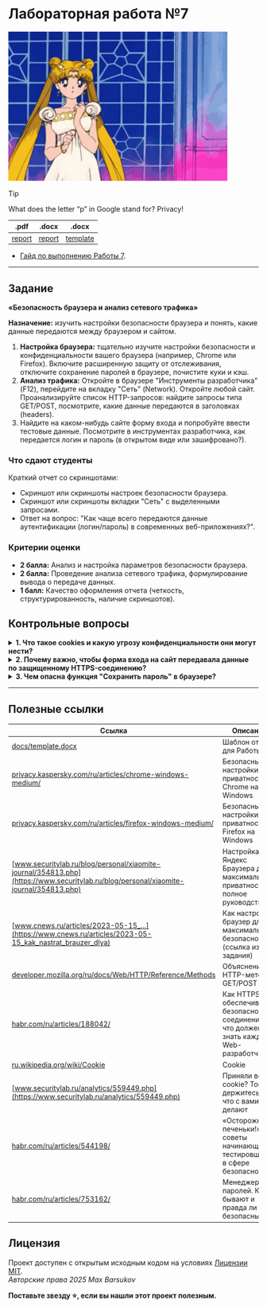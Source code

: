 # Лабораторная работа №7

<img alt="sailor-moon-prince-endymion" src="https://github.com/maxbarsukov/itmo/blob/master/.docs/sailor-moon-prince-endymion.gif" height="300">

> [!TIP]
> What does the letter “p” in Google stand for? Privacy!

|.pdf|.docx|.docx|
|-|-|-|
| [report](./docs/report.pdf) | [report](./docs/report.docx) | [template](./docs/template.docx) |

- [Гайд по выполнению Работы 7](./guide/README.md).

---

## Задание

**«Безопасность браузера и анализ сетевого трафика»**

**Назначение:** изучить настройки безопасности браузера и понять, какие данные передаются между браузером и сайтом.

1. **Настройка браузера:** тщательно изучите настройки безопасности и конфиденциальности вашего браузера (например, Chrome или Firefox). Включите расширенную защиту от отслеживания, отключите сохранение паролей в браузере, почистите куки и кэш.
2. **Анализ трафика:** Откройте в браузере "Инструменты разработчика" (F12), перейдите на вкладку "Сеть" (Network). Откройте любой сайт. Проанализируйте список HTTP-запросов: найдите запросы типа GET/POST, посмотрите, какие данные передаются в заголовках (headers).
3. Найдите на каком-нибудь сайте форму входа и попробуйте ввести тестовые данные. Посмотрите в инструментах разработчика, как передается логин и пароль (в открытом виде или зашифровано?).

### Что сдают студенты

Краткий отчет со скриншотами:

- Скриншот или скриншоты настроек безопасности браузера.
- Скриншот или скриншоты вкладки "Сеть" с выделенными запросами.
- Ответ на вопрос: "Как чаще всего передаются данные аутентификации (логин/пароль) в современных веб-приложениях?".

### Критерии оценки

- **2 балла:** Анализ и настройка параметров безопасности браузера.
- **2 балла:** Проведение анализа сетевого трафика, формулирование вывода о передаче данных.
- **1 балл:** Качество оформления отчета (четкость, структурированность, наличие скриншотов).

## Контрольные вопросы

<details>
  <summary><b>1. Что такое cookies и какую угрозу конфиденциальности они могут нести?</b></summary>

  <br>

  **Cookies (куки)** — это небольшие текстовые файлы, которые создаются веб-сервером и сохраняются на устройстве пользователя через браузер. Их основное назначение — сохранение состояния и информации между клиентом и сервером.

**Прямые угрозы конфиденциальности, которые несут cookies:**

1. **Создание цифрового профиля пользователя (Трекинг).** Это главная угроза. **Сторонние куки (third-party cookies)**, размещаемые рекламными сетями, аналитическими сервисами и социальными плагинами (например, кнопки "Like" от Facebook), отслеживают ваши переходы между множеством сайтов. Собранные данные (история посещений, поисковые запросы, интересы) используются для построения детального профиля без явного согласия пользователя, что является вторжением в приватность.
2. **Кража сессии.** Сессионные куки используются для идентификации пользователя, который уже авторизовался на сайте. Если злоумышленник перехватит такую куку (например, через атаку "человек посередине" в публичной Wi-Fi сети или с помощью вредоносного скрипта), он сможет подменить ею свою собственную и получить полный доступ к учетной записи жертвы. Это называется **"угон сессии" (session hijacking)**.
3. **Уязвимость к атакам.** Куки могут быть целью кибератак:
    - **XSS (Межсайтовый скриптинг):** Если сайт уязвим, злоумышленник может внедрить вредоносный скрипт, который украдет значения кук и передаст их на свой сервер.
    - **CSRF (Межсайтовая подделка запроса):** Используя сохраненные в браузере куки аутентификации, злоумышленник может заставить браузер пользователя выполнить на целевом сайте нежелательное действие (например, перевод денег, смену пароля) без ведома пользователя.

**Вывод:** Несмотря на свою полезность для функциональности сайтов, куки являются основным инструментом слежки в интернете и могут быть использованы для несанкционированного доступа к учетным записям.

</details>
<details>
  <summary><b>2. Почему важно, чтобы форма входа на сайт передавала данные по защищенному HTTPS-соединению?</b></summary>

  <br>

  Использование **HTTPS** для формы входа критически важно, так как этот протокол обеспечивает **конфиденциальность** и **целостность** передаваемых данных. Без него аутентификационные данные пользователя подвергаются следующим рискам:

1. **Перехват логина и пароля в открытом виде.** Протокол HTTP передает все данные, включая логины и пароли, в виде обычного текста (plain text). Любой злоумышленник, находящийся в той же сети (например, в публичном Wi-Fi кафе или отеле), с помощью простых и доступных инструментов для анализа трафика (например, Wireshark) может легко перехватить и прочитать эти данные.
2. **Кража сессионных cookie.** После успешного входа сервер обычно выдает браузеру сессионную куки. Если весь сайт работает по HTTP, эта cookie также передается в открытом виде. Перехватив ее, злоумышленник может получить доступ к учетной записи пользователя, не зная его пароля.
3. **Отсутствие аутентификации сервера.** HTTPS использует SSL/TLS сертификаты, которые не только шифруют соединение, но и подтверждают подлинность сайта. Это защищает пользователей от фишинговых атак, когда мошенники создают поддельные копии сайтов для сбора учетных данных. Браузер покажет предупреждение при попытке ввести пароль на сайте с недействительным или самоподписанным сертификатом.

**Вывод:** HTTPS шифрует весь обмен данными между браузером и сервером, превращая логин, пароль и сессионные идентификаторы в нечитаемый шифрованный текст, что делает их бесполезными для перехватчика.

</details>
<details>
  <summary><b>3. Чем опасна функция "Сохранить пароль" в браузере?</b></summary>

  <br>

  Функция "Сохранить пароль" представляет собой компромисс между **удобством** и **безопасностью**. Ее основная опасность заключается в том, что она создает единую точку отказа и упрощает несанкционированный доступ к учетным записям.

1. **Доступ для любого, кто имеет доступ к вашему устройству.**
    - На личном устройстве: члены семьи, гости или коллеги могут получить доступ ко всем вашим сохраненным аккаунтам, если вы ненадолго отойдете от компьютера.
    - На общественном или рабочем компьютере: это крайне опасно, так как следующий пользователь сможет беспрепятственно войти в вашу почту, социальные сети и другие сервисы.
2. **Уязвимость перед вредоносным ПО.** Существуют специализированные программы-шпионы и вредоносные расширения для браузеров, основной целью которых является кража базы сохраненных паролей. Хотя браузеры и шифруют эту базу, существуют методы и утилиты, которые могут расшифровать ее, если компьютер заражен.
3. **Риск раскрытия паролей через настройки браузера.** Во многих браузерах (например, Chrome) любой, кто получил доступ к вашему незаблокированному устройству, может зайти в настройки (например, `chrome://settings/passwords`) и просмотреть все сохраненные логины и пароли, нажав на иконку "глаза". Хотя для этого иногда требуется пароль учетной записи Windows/Mac, это не является надежной защитой.
4. **Синхронизация риска.** При включенной синхронизации пароли сохраняются в "облаке" вашего аккаунта (Google, Apple и т.д.). Если злоумышленник получит доступ к этому аккаунту (например, подобрав пароль), он автоматически получит доступ ко всем вашим синхронизированным паролям на любом устройстве.

**Вывод:** Функция "Сохранить пароль" превращает браузер в связку ключей от вашей цифровой жизни. Если эта "связка" попадет в чужие руки (физически или через вредоносное ПО), злоумышленник получит ключи ко всем дверям одновременно. Для повышения безопасности рекомендуется использовать отдельный менеджер паролей с надежным мастер-паролем, который обеспечивает дополнительный уровень защиты.

</details>

---

## Полезные ссылки

| Ссылка | Описание |
| --- | --- |
| [docs/template.docx](./docs/template.docx) | Шаблон отчёта для Работы 7 |
| [privacy.kaspersky.com/ru/articles/chrome-windows-medium/](https://privacy.kaspersky.com/ru/articles/chrome-windows-medium/) | Безопасные настройки приватности Chrome на Windows |
| [privacy.kaspersky.com/ru/articles/firefox-windows-medium/](https://privacy.kaspersky.com/ru/articles/firefox-windows-medium/) | Безопасные настройки приватности Firefox на Windows |
| [www.securitylab.ru/blog/personal/xiaomite-journal/354813.php](https://www.securitylab.ru/blog/personal/xiaomite-journal/354813.php) | Настройка Яндекс Браузера для максимальной приватности: полное руководство |
| [www.cnews.ru/articles/2023-05-15_...](https://www.cnews.ru/articles/2023-05-15_kak_nastrat_brauzer_dlya) | Как настроить браузер для максимальной безопасности (ссылка из задания) |
| [developer.mozilla.org/ru/docs/Web/HTTP/Reference/Methods](https://developer.mozilla.org/ru/docs/Web/HTTP/Reference/Methods) | Объяснение HTTP-методов GET/POST |
| [habr.com/ru/articles/188042/](https://habr.com/ru/articles/188042/) | Как HTTPS обеспечивает безопасность соединения: что должен знать каждый Web-разработчик |
| [ru.wikipedia.org/wiki/Cookie](https://ru.wikipedia.org/wiki/Cookie) | Cookie |
| [www.securitylab.ru/analytics/559449.php](https://www.securitylab.ru/analytics/559449.php) | Приняли все cookie? Тогда держитесь: вот что с вами делают |
| [habr.com/ru/articles/544198/](https://habr.com/ru/companies/redmadrobot/articles/544198/) | «Осторожно, печеньки!»: советы начинающим тестировщикам в сфере безопасности |
| [habr.com/ru/articles/753162/](https://habr.com/ru/companies/first/articles/753162/#:~:text=%D0%B8%20%D1%85%D1%80%D0%B0%D0%BD%D0%B5%D0%BD%D0%B8%D0%B5%20%D0%BC%D0%B5%D1%82%D0%B0%D0%B4%D0%B0%D0%BD%D0%BD%D1%8B%D1%85-,%D0%91%D1%80%D0%B0%D1%83%D0%B7%D0%B5%D1%80%D0%BD%D1%8B%D0%B5,-%D0%A1%20%D0%B1%D1%80%D0%B0%D1%83%D0%B7%D0%B5%D1%80%D0%BD%D1%8B%D0%BC%D0%B8%20%D0%BC%D0%B5%D0%BD%D0%B5%D0%B4%D0%B6%D0%B5%D1%80%D0%B0%D0%BC%D0%B8) | Менеджеры паролей. Какие бывают и правда ли безопасны? |

## Лицензия <a name="license"></a>

Проект доступен с открытым исходным кодом на условиях [Лицензии MIT](https://opensource.org/licenses/MIT). \
*Авторские права 2025 Max Barsukov*

**Поставьте звезду :star:, если вы нашли этот проект полезным.**
